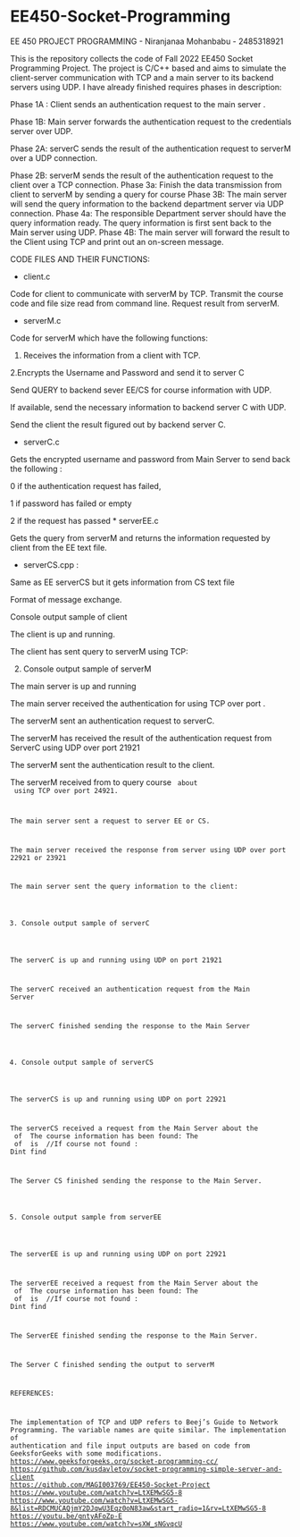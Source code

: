 # EE450-Socket-Programming
EE 450 PROJECT PROGRAMMING - Niranjanaa Mohanbabu - 2485318921

This is the repository collects the code of Fall 2022 EE450 Socket Programming Project. The project is C/C++ based and aims to simulate the client-server communication with TCP and a main server to its backend servers using UDP.
I have already finished requires phases in description:

Phase 1A : Client sends an authentication request to the main server .

Phase 1B: Main server forwards the authentication request to the credentials server over UDP.

Phase 2A: serverC sends the result of the authentication request to serverM over a UDP connection.

Phase 2B: serverM sends the result of the authentication request to the client over a TCP connection.
Phase 3a: Finish the data transmission from client to serverM by sending a query for course Phase 3B: The main server will send the query information to the backend department server via UDP connection.
Phase 4a: The responsible Department server should have the query information ready. The query information is first sent back to the Main server using UDP.
Phase 4B: The main server will forward the result to the Client using TCP and print out an on-screen message.

CODE FILES AND THEIR FUNCTIONS:

* client.c

Code for client to communicate with serverM by TCP. Transmit the course code and file size read from command line. Request result from serverM.

* serverM.c

Code for serverM which have the following functions:

1. Receives the information from a client with TCP.

2.Encrypts the Username and Password and send it to server C

Send QUERY to backend sever EE/CS for course information with UDP.

If available, send the necessary information to backend server C with UDP.

Send the client the result figured out by backend server C.

* serverC.c

Gets the encrypted username and password from Main Server to send back the following :

0 if the authentication request has failed,

1 if password has failed or empty

2 if the request has passed * serverEE.c

Gets the query from serverM and returns the information requested by client from the EE text file.

* serverCS.cpp :

Same as EE serverCS but it gets information from CS text file


Format of message exchange.

Console output sample of client

The client is up and running.

The client has sent query to serverM using TCP:

2. Console output sample of serverM

The main server is up and running

The main server received the authentication for <username> using TCP over port <port number>.

The serverM sent an authentication request to serverC.

The serverM has received the result of the authentication request from ServerC using UDP over port 21921

The serverM sent the authentication result to the client.

The serverM received from <uname> to query course <code> about <category> using TCP over port 24921.

The main server sent a request to server EE or CS.

The main server received the response from server using UDP over port 22921 or 23921

The main server sent the query information to the client:

3. Console output sample of serverC

The serverC is up and running using UDP on port 21921

The serverC received an authentication request from the Main Server

The serverC finished sending the response to the Main Server

4. Console output sample of serverCS

The serverCS is up and running using UDP on port 22921

The serverCS received a request from the Main Server about the <category> of <course code> The course information has been found: The <category> of <course code> is <information> //If course not found : Dint find <course code>

The Server CS finished sending the response to the Main Server.

5. Console output sample from serverEE

The serverEE is up and running using UDP on port 22921

The serverEE received a request from the Main Server about the <category> of <course code> The course information has been found: The <category> of <course code> is <information> //If course not found : Dint find <course code>

The ServerEE finished sending the response to the Main Server.

The Server C finished sending the output to serverM

REFERENCES:

The implementation of TCP and UDP refers to Beej’s Guide to Network Programming. 
The variable names are quite similar. The implementation of authentication and file input outputs are based on code from GeeksforGeeks with some modifications.
https://www.geeksforgeeks.org/socket-programming-cc/
https://github.com/kusdavletov/socket-programming-simple-server-and-client
https://github.com/MAGI003769/EE450-Socket-Project
https://www.youtube.com/watch?v=LtXEMwSG5-8
https://www.youtube.com/watch?v=LtXEMwSG5-8&list=RDCMUCAQjmY2DJqwU3Eqz0oN83aw&start_radio=1&rv=LtXEMwSG5-8
https://youtu.be/gntyAFoZp-E
https://www.youtube.com/watch?v=sXW_sNGvqcU

